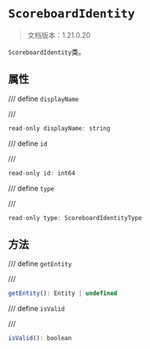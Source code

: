 # `ScoreboardIdentity`

> 文档版本：1.21.0.20

`ScoreboardIdentity`类。

## 属性

/// define
`displayName`


///

```js
read-only displayName: string
```


/// define
`id`


///

```js
read-only id: int64
```


/// define
`type`


///

```js
read-only type: ScoreboardIdentityType
```


## 方法

/// define
`getEntity`


///

```js
getEntity(): Entity | undefined
```


/// define
`isValid`


///

```js
isValid(): boolean
```

